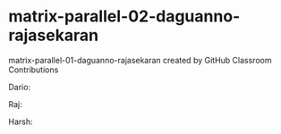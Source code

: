 # matrix-parallel-02-daguanno-rajasekaran
matrix-parallel-01-daguanno-rajasekaran created by GitHub Classroom
Contributions

Dario:


Raj:


Harsh:
